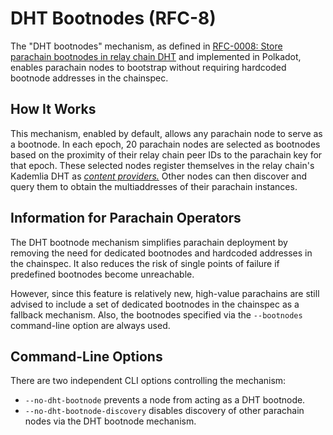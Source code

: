 # DHT Bootnodes (RFC-8)

The "DHT bootnodes" mechanism, as defined in [RFC-0008: Store parachain bootnodes in relay chain
DHT](https://polkadot-fellows.github.io/RFCs/approved/0008-parachain-bootnodes-dht.html)
and implemented in Polkadot, enables parachain nodes to bootstrap without requiring hardcoded
bootnode addresses in the chainspec.

## How It Works

This mechanism, enabled by default, allows any parachain node to serve as a bootnode. In each
epoch, 20 parachain nodes are selected as bootnodes based on the proximity of their relay chain
peer IDs to the parachain key for that epoch. These selected nodes register themselves in the relay
chain's Kademlia DHT as [_content providers._](
https://github.com/libp2p/specs/tree/master/kad-dht#content-provider-advertisement-and-discovery)
Other nodes can then discover and query them to obtain the multiaddresses of their parachain
instances.

## Information for Parachain Operators

The DHT bootnode mechanism simplifies parachain deployment by removing the need for dedicated
bootnodes and hardcoded addresses in the chainspec. It also reduces the risk of single points
of failure if predefined bootnodes become unreachable.

However, since this feature is relatively new, high-value parachains are still advised to include
a set of dedicated bootnodes in the chainspec as a fallback mechanism. Also, the bootnodes
specified via the `--bootnodes` command-line option are always used.

## Command-Line Options

There are two independent CLI options controlling the mechanism:

- `--no-dht-bootnode` prevents a node from acting as a DHT bootnode.
- `--no-dht-bootnode-discovery` disables discovery of other parachain nodes via the DHT bootnode
  mechanism.

